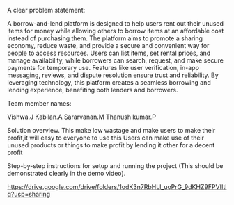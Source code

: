 A clear problem statement:

A borrow-and-lend platform is designed to help users rent out their unused items for money while allowing others to borrow items at an affordable cost instead of purchasing them. The platform aims to promote a sharing economy, reduce waste, and provide a secure and convenient way for people to access resources.
Users can list items, set rental prices, and manage availability, while borrowers can search, request, and make secure payments for temporary use. Features like user verification, in-app messaging, reviews, and dispute resolution ensure trust and reliability. By leveraging technology, this platform creates a seamless borrowing and lending experience, benefiting both lenders and borrowers.

Team member names:

Vishwa.J
Kabilan.A
Sararvanan.M
Thanush kumar.P

Solution overview.
This make low wastage and make users to make their profit,it will easy to everyone to use this 
Users can make use of their unused products or things to make profit by lending it other for a decent profit 

Step-by-step instructions for setup and running the project (This should be demonstrated clearly in the demo video).

https://drive.google.com/drive/folders/1odK3n7RbHLl_uoPrG_9dKHZ9FPVIItlq?usp=sharing
